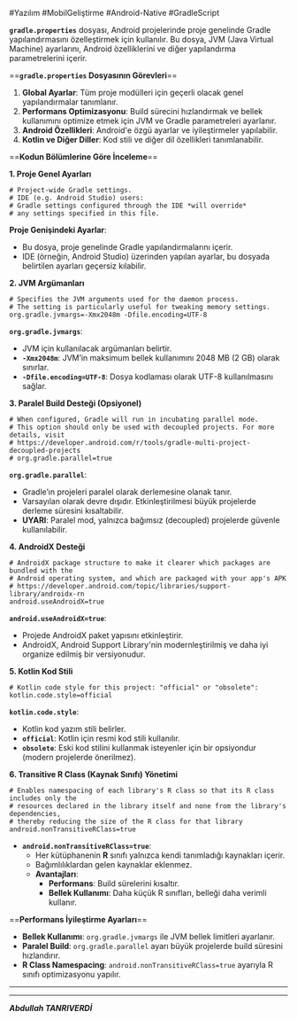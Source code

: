 
#Yazılım #MobilGeliştirme #Android-Native  #GradleScript

**`gradle.properties`** dosyası, Android projelerinde proje genelinde Gradle yapılandırmasını özelleştirmek için kullanılır. Bu dosya, JVM (Java Virtual Machine) ayarlarını, Android özelliklerini ve diğer yapılandırma parametrelerini içerir.


==**`gradle.properties` Dosyasının Görevleri**==

1. **Global Ayarlar**: Tüm proje modülleri için geçerli olacak genel yapılandırmalar tanımlanır.
2. **Performans Optimizasyonu**: Build sürecini hızlandırmak ve bellek kullanımını optimize etmek için JVM ve Gradle parametreleri ayarlanır.
3. **Android Özellikleri**: Android'e özgü ayarlar ve iyileştirmeler yapılabilir.
4. **Kotlin ve Diğer Diller**: Kod stili ve diğer dil özellikleri tanımlanabilir.


==**Kodun Bölümlerine Göre İnceleme**==

 **1. Proje Genel Ayarları**
 ```properties
 # Project-wide Gradle settings.
# IDE (e.g. Android Studio) users:
# Gradle settings configured through the IDE *will override*
# any settings specified in this file.

```
**Proje Genişindeki Ayarlar**:
- Bu dosya, proje genelinde Gradle yapılandırmalarını içerir.
- IDE (örneğin, Android Studio) üzerinden yapılan ayarlar, bu dosyada belirtilen ayarları geçersiz kılabilir.


**2. JVM Argümanları**
```properties
# Specifies the JVM arguments used for the daemon process.
# The setting is particularly useful for tweaking memory settings.
org.gradle.jvmargs=-Xmx2048m -Dfile.encoding=UTF-8

```
**`org.gradle.jvmargs`**:
- JVM için kullanılacak argümanları belirtir.
- **`-Xmx2048m`**: JVM’in maksimum bellek kullanımını 2048 MB (2 GB) olarak sınırlar.
- **`-Dfile.encoding=UTF-8`**: Dosya kodlaması olarak UTF-8 kullanılmasını sağlar.



**3. Paralel Build Desteği (Opsiyonel)**
```properties 
# When configured, Gradle will run in incubating parallel mode.
# This option should only be used with decoupled projects. For more details, visit
# https://developer.android.com/r/tools/gradle-multi-project-decoupled-projects
# org.gradle.parallel=true

```
**`org.gradle.parallel`**:
- Gradle’ın projeleri paralel olarak derlemesine olanak tanır.
- Varsayılan olarak devre dışıdır. Etkinleştirilmesi büyük projelerde derleme süresini kısaltabilir.
- **UYARI**: Paralel mod, yalnızca bağımsız (decoupled) projelerde güvenle kullanılabilir.


**4. AndroidX Desteği**
```properties
# AndroidX package structure to make it clearer which packages are bundled with the
# Android operating system, and which are packaged with your app's APK
# https://developer.android.com/topic/libraries/support-library/androidx-rn
android.useAndroidX=true

```
**`android.useAndroidX=true`**:
- Projede AndroidX paket yapısını etkinleştirir.
- AndroidX, Android Support Library'nin modernleştirilmiş ve daha iyi organize edilmiş bir versiyonudur.

**5. Kotlin Kod Stili**
```properties
# Kotlin code style for this project: "official" or "obsolete":
kotlin.code.style=official

```
**`kotlin.code.style`**:
- Kotlin kod yazım stili belirler.
- **`official`**: Kotlin için resmi kod stili kullanılır.
- **`obsolete`**: Eski kod stilini kullanmak isteyenler için bir opsiyondur (modern projelerde önerilmez).


**6. Transitive R Class (Kaynak Sınıfı) Yönetimi**
```properties
# Enables namespacing of each library's R class so that its R class includes only the
# resources declared in the library itself and none from the library's dependencies,
# thereby reducing the size of the R class for that library
android.nonTransitiveRClass=true

```
- **`android.nonTransitiveRClass=true`**:
    - Her kütüphanenin **R** sınıfı yalnızca kendi tanımladığı kaynakları içerir.
    - Bağımlılıklardan gelen kaynaklar eklenmez.
    - **Avantajları**:
        - **Performans**: Build sürelerini kısaltır.
        - **Bellek Kullanımı**: Daha küçük R sınıfları, belleği daha verimli kullanır.


==**Performans İyileştirme Ayarları**==

- **Bellek Kullanımı**: `org.gradle.jvmargs` ile JVM bellek limitleri ayarlanır.
- **Paralel Build**: `org.gradle.parallel` ayarı büyük projelerde build süresini hızlandırır.
- **R Class Namespacing**: `android.nonTransitiveRClass=true` ayarıyla R sınıfı optimizasyonu yapılır.
***
***


***Abdullah TANRIVERDİ***






